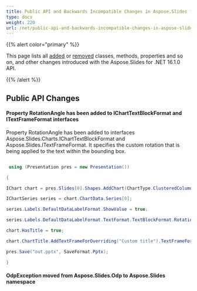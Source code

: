 ```yaml
---
title: Public API and Backwards Incompatible Changes in Aspose.Slides for .NET 16.1.0
type: docs
weight: 220
url: /net/public-api-and-backwards-incompatible-changes-in-aspose-slides-for-net-16-1-0/
---
```


{{% alert color="primary" %}} 

This page lists all [added](/slides/net/public-api-and-backwards-incompatible-changes-in-aspose-slides-for-net-16-1-0/) or [removed](/slides/net/public-api-and-backwards-incompatible-changes-in-aspose-slides-for-net-16-1-0/) classes, methods, properties and so on, and other changes introduced with the Aspose.Slides for .NET 16.1.0 API.

{{% /alert %}} 
## **Public API Changes**


#### **Property RotationAngle has been added to IChartTextBlockFormat and ITextFrameFormat interfaces**
Property RotationAngle has been added to interfaces Aspose.Slides.Charts.IChartTextBlockFormat and Aspose.Slides.ITextFrameFormat.
It specifies the custom rotation that is being applied to the text within the bounding box.

``` csharp

 using (Presentation pres = new Presentation())

{

IChart chart = pres.Slides[0].Shapes.AddChart(ChartType.ClusteredColumn, 50, 50, 500, 300);

IChartSeries series = chart.ChartData.Series[0];

series.Labels.DefaultDataLabelFormat.ShowValue = true;

series.Labels.DefaultDataLabelFormat.TextFormat.TextBlockFormat.RotationAngle = 65;

chart.HasTitle = true;

chart.ChartTitle.AddTextFrameForOverriding("Custom title").TextFrameFormat.RotationAngle = -30;

pres.Save("out.pptx", SaveFormat.Pptx);

}


``` 
#### **OdpException moved from Aspose.Slides.Odp to Aspose.Slides namespace**
